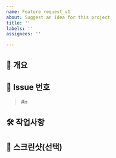 ```yaml
---
name: Feature request_v1
about: Suggest an idea for this project
title: ''
labels: ''
assignees: ''

---
```


## 📒 개요
<!-- 내용을 적어주세요. -->

## 📍 Issue 번호
<!-- 관련있는 이슈 번호(#n)를 적어주세요. 해당 pull request merge와 함께 이슈를 닫으려면 closed #Issue_number를 적어주세요. -->
> #n

## 🛠️ 작업사항
<!-- 내용을 적어주세요. -->

## 📸 스크린샷(선택)

